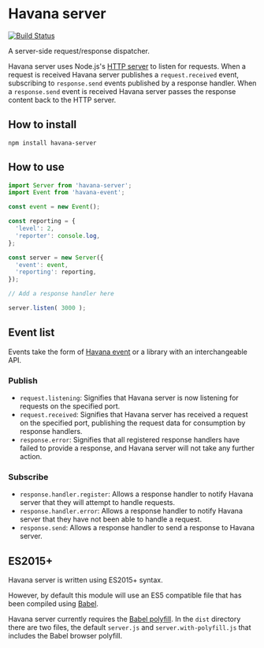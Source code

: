 # Havana server

[![Build Status](https://travis-ci.org/colinmeinke/havana-server.svg?branch=master)](https://travis-ci.org/colinmeinke/havana-server)

A server-side request/response dispatcher.

Havana server uses Node.js's
[HTTP server](https://nodejs.org/api/http.html)
to listen for requests. When a request is received Havana
server publishes a `request.received` event, subscribing
to `response.send` events published by a response handler.
When a `response.send` event is received Havana server
passes the response content back to the HTTP server.

## How to install

```
npm install havana-server
```

## How to use

```javascript
import Server from 'havana-server';
import Event from 'havana-event';

const event = new Event();

const reporting = {
  'level': 2, 
  'reporter': console.log,
};

const server = new Server({
  'event': event,
  'reporting': reporting,
});

// Add a response handler here

server.listen( 3000 );
```

## Event list

Events take the form of
[Havana event](https://github.com/colinmeinke/havana-event)
or a library with an interchangeable API.

### Publish

- `request.listening`: Signifies that Havana server is
  now listening for requests on the specified port.
- `request.received`: Signifies that Havana server has
  received a request on the specified port, publishing
  the request data for consumption by response handlers.
- `response.error`: Signifies that all registered response
  handlers have failed to provide a response, and Havana
  server will not take any further action.

### Subscribe

- `response.handler.register`: Allows a response handler to
  notify Havana server that they will attempt to handle
  requests.
- `response.handler.error`: Allows a response handler to
  notify Havana server that they have not been able to
  handle a request.
- `response.send`: Allows a response handler to send a
  response to Havana server.

## ES2015+

Havana server is written using ES2015+ syntax.

However, by default this module will use an ES5
compatible file that has been compiled using
[Babel](https://babeljs.io).

Havana server currently requires the 
[Babel polyfill](https://babeljs.io/docs/usage/polyfill).
In the `dist` directory there are two files, the default
`server.js` and `server.with-polyfill.js` that includes
the Babel browser polyfill.
